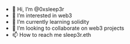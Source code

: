 - 👋 Hi, I’m @0xsleep3r
- 👀 I’m interested in web3
- 🌱 I’m currently learning solidity
- 💞️ I’m looking to collaborate on web3 projects
- 📫 How to reach me sleep3r.eth


